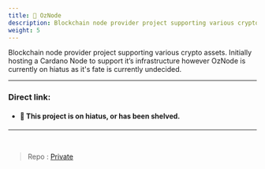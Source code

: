 ```yaml
---
title: 🚫 OzNode
description: Blockchain node provider project supporting various crypto assets. Initially hosting a Cardano Node to support it’s infrastructure however OzNode is currently on hiatus as it's fate is currently undecided.
weight: 5
---
```


Blockchain node provider project supporting various crypto assets. Initially hosting a Cardano Node to support it’s infrastructure however OzNode is currently on hiatus as it's fate is currently undecided.

---

### Direct link:

- #### 🚫 This project is on hiatus, or has been shelved.

---

<br/>

> Repo : [Private](https://github.com/Xevrac/)